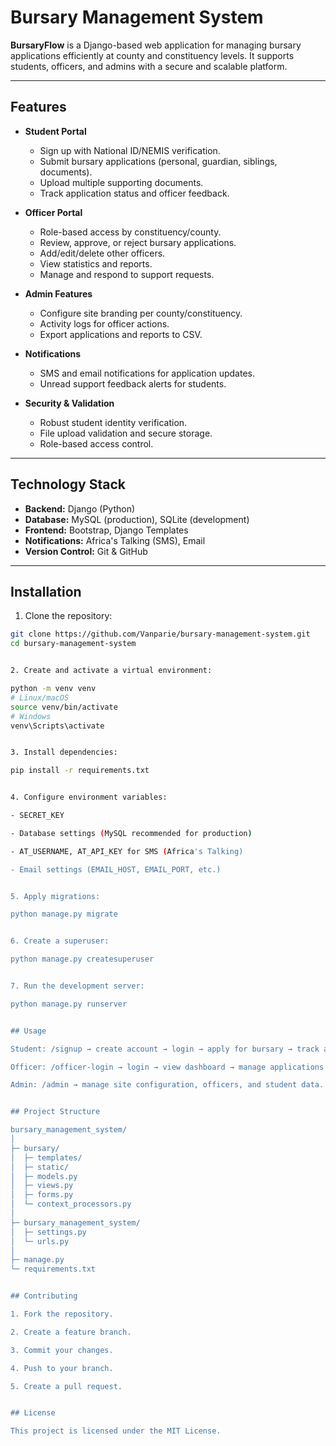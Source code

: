 # Bursary Management System

**BursaryFlow** is a Django-based web application for managing bursary applications efficiently at county and constituency levels. It supports students, officers, and admins with a secure and scalable platform.

---

## Features

- **Student Portal**
  - Sign up with National ID/NEMIS verification.
  - Submit bursary applications (personal, guardian, siblings, documents).
  - Upload multiple supporting documents.
  - Track application status and officer feedback.

- **Officer Portal**
  - Role-based access by constituency/county.
  - Review, approve, or reject bursary applications.
  - Add/edit/delete other officers.
  - View statistics and reports.
  - Manage and respond to support requests.

- **Admin Features**
  - Configure site branding per county/constituency.
  - Activity logs for officer actions.
  - Export applications and reports to CSV.

- **Notifications**
  - SMS and email notifications for application updates.
  - Unread support feedback alerts for students.

- **Security & Validation**
  - Robust student identity verification.
  - File upload validation and secure storage.
  - Role-based access control.

---

## Technology Stack

- **Backend:** Django (Python)  
- **Database:** MySQL (production), SQLite (development)  
- **Frontend:** Bootstrap, Django Templates  
- **Notifications:** Africa's Talking (SMS), Email  
- **Version Control:** Git & GitHub  

---

## Installation

1. Clone the repository:

```bash
git clone https://github.com/Vanparie/bursary-management-system.git
cd bursary-management-system


2. Create and activate a virtual environment:

python -m venv venv
# Linux/macOS
source venv/bin/activate
# Windows
venv\Scripts\activate


3. Install dependencies:

pip install -r requirements.txt


4. Configure environment variables:

- SECRET_KEY

- Database settings (MySQL recommended for production)

- AT_USERNAME, AT_API_KEY for SMS (Africa's Talking)

- Email settings (EMAIL_HOST, EMAIL_PORT, etc.)


5. Apply migrations:

python manage.py migrate


6. Create a superuser:

python manage.py createsuperuser


7. Run the development server:

python manage.py runserver


## Usage

Student: /signup → create account → login → apply for bursary → track applications.

Officer: /officer-login → login → view dashboard → manage applications → respond to support requests.

Admin: /admin → manage site configuration, officers, and student data.


## Project Structure

bursary_management_system/
│
├─ bursary/
│  ├─ templates/
│  ├─ static/
│  ├─ models.py
│  ├─ views.py
│  ├─ forms.py
│  └─ context_processors.py
│
├─ bursary_management_system/
│  ├─ settings.py
│  └─ urls.py
│
├─ manage.py
└─ requirements.txt


## Contributing

1. Fork the repository.

2. Create a feature branch.

3. Commit your changes.

4. Push to your branch.

5. Create a pull request.


## License

This project is licensed under the MIT License.